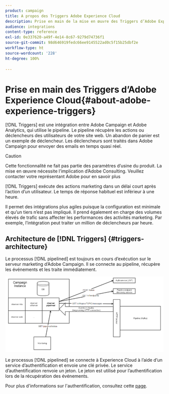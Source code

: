 ```yaml
---
product: campaign
title: A propos des Triggers Adobe Experience Cloud
description: Prise en main de la mise en œuvre des Triggers d’Adobe Experience Cloud
audience: integrations
content-type: reference
exl-id: 0e337620-a49f-4e14-8c67-9279d74736f1
source-git-commit: 98d646919fedc66ee9145522ad0c5f15b25dbf2e
workflow-type: ht
source-wordcount: '228'
ht-degree: 100%

---
```


# Prise en main des Triggers d’Adobe Experience Cloud{#about-adobe-experience-triggers}

[!DNL Triggers] est une intégration entre Adobe Campaign et Adobe Analytics, qui utilise le pipeline. Le pipeline récupère les actions ou déclencheurs des utilisateurs de votre site web. Un abandon de panier est un exemple de déclencheur. Les déclencheurs sont traités dans Adobe Campaign pour envoyer des emails en temps quasi réel.

>[!CAUTION]
>
>Cette fonctionnalité ne fait pas partie des paramètres d’usine du produit. La mise en œuvre nécessite l’implication d’Adobe Consulting. Veuillez contacter votre représentant Adobe pour en savoir plus

[!DNL Triggers] exécute des actions marketing dans un délai court après l’action d’un utilisateur. Le temps de réponse habituel est inférieur à une heure.

Il permet des intégrations plus agiles puisque la configuration est minimale et qu’un tiers n’est pas impliqué.
Il prend également en charge des volumes élevés de trafic sans affecter les performances des activités marketing. Par exemple, l’intégration peut traiter un million de déclencheurs par heure.

## Architecture de [!DNL Triggers] {#triggers-architecture}

Le processus [!DNL pipelined] est toujours en cours d’exécution sur le serveur marketing d’Adobe Campaign. Il se connecte au pipeline, récupère les événements et les traite immédiatement.

![](assets/triggers_2.png)

Le processus [!DNL pipelined] se connecte à Experience Cloud à l’aide d’un service d’authentification et envoie une clé privée. Le service d’authentification renvoie un jeton. Le jeton est utilisé pour l’authentification lors de la récupération des événements.

Pour plus d&#39;informations sur l&#39;authentification, consultez cette [page](../../integrations/using/configuring-adobe-io.md).
